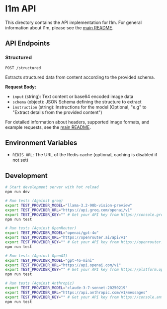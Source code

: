 # l1m API

This directory contains the API implementation for l1m. For general information about l1m, please see the [main README](../README.md).

## API Endpoints

### Structured

```
POST /structured
```

Extracts structured data from content according to the provided schema.

**Request Body:**

- `input` (string): Text content or base64 encoded image data
- `schema` (object): JSON Schema defining the structure to extract
- `instruction` (string): Instructions for the model (Optional, "e.g" to "Extract details from the provided content")

For detailed information about headers, supported image formats, and example requests, see the [main README](../README.md#-documentation).

## Environment Variables

- `REDIS_URL`: The URL of the Redis cache (optional, caching is disabled if not set)

## Development

```bash
# Start development server with hot reload
npm run dev

# Run tests (Against groq)
export TEST_PROVIDER_MODEL="llama-3.2-90b-vision-preview"
export TEST_PROVIDER_URL="https://api.groq.com/openai/v1"
export TEST_PROVIDER_KEY="" # Get your API key from https://console.groq.com/
npm run test

# Run tests (Against OpenRouter)
export TEST_PROVIDER_MODEL="openai/gpt-4o"
export TEST_PROVIDER_URL="https://openrouter.ai/api/v1"
export TEST_PROVIDER_KEY="" # Get your API key from https://openrouter.ai
npm run test

# Run tests (Against OpenAI)
export TEST_PROVIDER_MODEL="gpt-4o-mini"
export TEST_PROVIDER_URL="https://api.openai.com/v1"
export TEST_PROVIDER_KEY="" # Get your API key from https://platform.openai.com
npm run test

# Run tests (Against Anthropic)
export TEST_PROVIDER_MODEL="claude-3-7-sonnet-20250219"
export TEST_PROVIDER_URL="https://api.anthropic.com/v1/messages"
export TEST_PROVIDER_KEY="" # Get your API key from https://console.anthropic.com
npm run test
```
